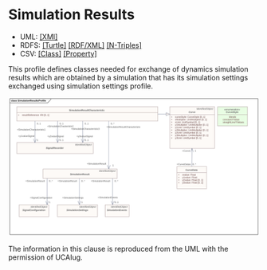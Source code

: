 # Simulation Results

- UML: [[XMI]](./SimulationResults.xmi)
- RDFS: [[Turtle]](./SimulationResults.ttl) [[RDF/XML]](./SimulationResults.rdf) [[N-Triples]](./SimulationResults.nt)
- CSV: [[Class]](./SimulationResultsClass.csv) [[Property]](./SimulationResultsProperty.csv)

This profile defines classes needed for exchange of dynamics simulation results which are obtained by a simulation that has its simulation settings exchanged using simulation settings profile.

![Simulation Results](./SimulationResults.svg)

The information in this clause is reproduced from the UML with the permission of UCAIug.